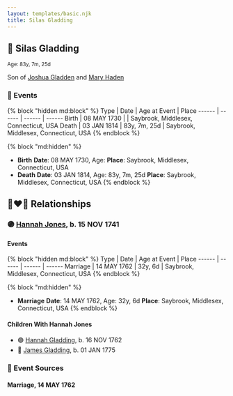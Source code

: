 ```yaml
---
layout: templates/basic.njk
title: Silas Gladding
---
```

## 🔵 Silas Gladding
<small>Age: 83y, 7m, 25d</small>

Son of [Joshua Gladden](/people/9/97378440) and [Mary Haden](/people/1/19224987)

### 📆 Events

{% block "hidden md:block" %}
Type | Date | Age at Event | Place
------ | ------ | ------ | ------
Birth | 08 MAY 1730 |  | Saybrook, Middlesex, Connecticut, USA
Death | 03 JAN 1814 | 83y, 7m, 25d | Saybrook, Middlesex, Connecticut, USA
{% endblock %}

{% block "md:hidden" %}
- **Birth**
**Date**: 08 MAY 1730, Age:
**Place**: Saybrook, Middlesex, Connecticut, USA
- **Death**
**Date**: 03 JAN 1814, Age: 83y, 7m, 25d
**Place**: Saybrook, Middlesex, Connecticut, USA
{% endblock %}

## 👩‍❤️‍👨 Relationships

### 🟣 [Hannah Jones](/people/3/3592220), b. 15 NOV 1741

#### Events

{% block "hidden md:block" %}
Type | Date | Age at Event | Place
------ | ------ | ------ | ------
Marriage | 14 MAY 1762 | 32y, 6d | Saybrook, Middlesex, Connecticut, USA
{% endblock %}

{% block "md:hidden" %}
- **Marriage**
**Date**: 14 MAY 1762, Age: 32y, 6d
**Place**: Saybrook, Middlesex, Connecticut, USA
{% endblock %}

#### Children With Hannah Jones
* 🟣 [Hannah Gladding](/people/8/88055086), b. 16 NOV 1762
* 🔵 [James Gladding](/people/5/58213774), b. 01 JAN 1775
### 📰 Event Sources

#### <a id="event-family-0-event-0"></a> Marriage, 14 MAY 1762
